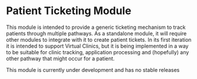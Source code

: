 Patient Ticketing Module
========================

This module is intended to provide a generic ticketing mechanism to track patients through multiple pathways. As a standalone module, it will require other modules to integrate with it to create patient tickets. In its first iteration it is intended to support Virtual Clinics, but it is being implemented in a way to be suitable for clinic tracking, application processing and (hopefully) any other pathway that might occur for a patient.

This module is currently under development and has no stable releases

